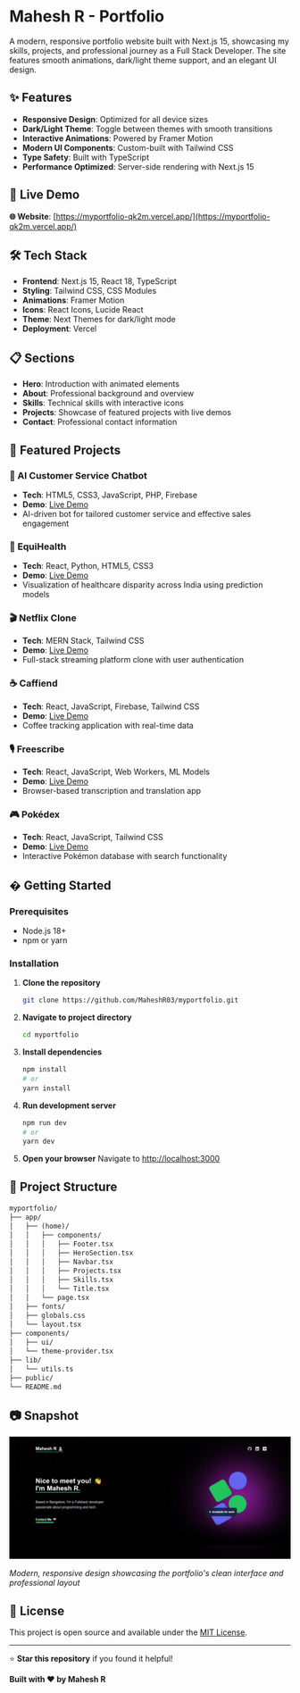 # Mahesh R - Portfolio

A modern, responsive portfolio website built with Next.js 15, showcasing my skills, projects, and professional journey as a Full Stack Developer. The site features smooth animations, dark/light theme support, and an elegant UI design.

## ✨ Features

- **Responsive Design**: Optimized for all device sizes
- **Dark/Light Theme**: Toggle between themes with smooth transitions
- **Interactive Animations**: Powered by Framer Motion
- **Modern UI Components**: Custom-built with Tailwind CSS
- **Type Safety**: Built with TypeScript
- **Performance Optimized**: Server-side rendering with Next.js 15

## 🔗 Live Demo

**🌐 Website**: [https://myportfolio-qk2m.vercel.app/](https://myportfolio-qk2m.vercel.app/)

## 🛠️ Tech Stack

- **Frontend**: Next.js 15, React 18, TypeScript
- **Styling**: Tailwind CSS, CSS Modules
- **Animations**: Framer Motion
- **Icons**: React Icons, Lucide React
- **Theme**: Next Themes for dark/light mode
- **Deployment**: Vercel

## 📋 Sections

- **Hero**: Introduction with animated elements
- **About**: Professional background and overview
- **Skills**: Technical skills with interactive icons
- **Projects**: Showcase of featured projects with live demos
- **Contact**: Professional contact information

## 🎯 Featured Projects

### 🤖 AI Customer Service Chatbot
- **Tech**: HTML5, CSS3, JavaScript, PHP, Firebase
- **Demo**: [Live Demo](https://customer-service-chatbot-246d6.web.app/)
- AI-driven bot for tailored customer service and effective sales engagement

### 🏥 EquiHealth
- **Tech**: React, Python, HTML5, CSS3
- **Demo**: [Live Demo](https://equihealth.onrender.com)
- Visualization of healthcare disparity across India using prediction models

### 🎬 Netflix Clone
- **Tech**: MERN Stack, Tailwind CSS
- **Demo**: [Live Demo](https://netflix-clone-lkqt.onrender.com)
- Full-stack streaming platform clone with user authentication

### ☕ Caffiend
- **Tech**: React, JavaScript, Firebase, Tailwind CSS
- **Demo**: [Live Demo](https://caffiend-coffeetracker.vercel.app/)
- Coffee tracking application with real-time data

### 🎙️ Freescribe
- **Tech**: React, JavaScript, Web Workers, ML Models
- **Demo**: [Live Demo](https://free-scribe-alpha.vercel.app/)
- Browser-based transcription and translation app

### 🎮 Pokédex
- **Tech**: React, JavaScript, Tailwind CSS
- **Demo**: [Live Demo](https://pokedex-pokemon-list.vercel.app/)
- Interactive Pokémon database with search functionality

## � Getting Started

### Prerequisites
- Node.js 18+ 
- npm or yarn

### Installation

1. **Clone the repository**
   ```bash
   git clone https://github.com/MaheshR03/myportfolio.git
   ```

2. **Navigate to project directory**
   ```bash
   cd myportfolio
   ```

3. **Install dependencies**
   ```bash
   npm install
   # or
   yarn install
   ```

4. **Run development server**
   ```bash
   npm run dev
   # or
   yarn dev
   ```

5. **Open your browser**
   Navigate to [http://localhost:3000](http://localhost:3000)

## 📁 Project Structure

```
myportfolio/
├── app/
│   ├── (home)/
│   │   ├── components/
│   │   │   ├── Footer.tsx
│   │   │   ├── HeroSection.tsx
│   │   │   ├── Navbar.tsx
│   │   │   ├── Projects.tsx
│   │   │   ├── Skills.tsx
│   │   │   └── Title.tsx
│   │   └── page.tsx
│   ├── fonts/
│   ├── globals.css
│   └── layout.tsx
├── components/
│   ├── ui/
│   └── theme-provider.tsx
├── lib/
│   └── utils.ts
├── public/
└── README.md
```

## 📷 Snapshot

![alt text](image.png)

*Modern, responsive design showcasing the portfolio's clean interface and professional layout*

## 📄 License

This project is open source and available under the [MIT License](LICENSE).

---

⭐ **Star this repository** if you found it helpful!

**Built with ❤️ by Mahesh R**

